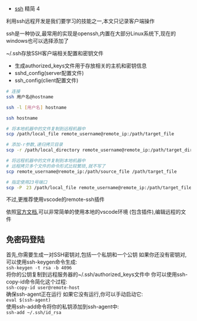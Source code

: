 - [ssh](https://blog.csdn.net/m0_51720581/article/details/131796669) 精简 4

利用ssh远程开发是我们要学习的技能之一,本文只记录客户端操作

ssh是一种协议,最常用的实现是openssh,内置在大部分Linux系统下,现在的windows也可以选择添加了

~/.ssh存放SSH客户端相关配置和密钥文件
- 生成authorized_keys文件用于存放相关的主机和密钥信息
- sshd_config(server配置文件)
- ssh_config(client配置文件) 


```bash
# 连接
ssh 用户名@hostname

ssh -l [用户名] hostname

ssh hostname

# 将本地机器中的文件复制到远程机器中
scp /path/local_file remote_username@remote_ip:/path/target_file

# 添加-r参数,递归拷贝目录
scp -r /path/local_directory remote_username@remote_ip:/path/target_directory

# 将远程机器中的文件复制到本地机器中
# 远程拷贝多个文件的命令形式比较繁琐,就不写了
scp remote_username@remote_ip:/path/source_file /path/target_file

# 指定使用23号端口
scp -P　23 /path/local_file remote_username@remote_ip:/path/target_file
```

不过,更推荐使用vscode的remote-ssh插件

依照[官方文档](https://vscode.github.net.cn/docs/remote/ssh),可以非常简单的使用本地的vscode环境 (包含插件),编辑远程的文件


## 免密码登陆
首先,你需要生成一对SSH密钥对,包括一个私钥和一个公钥 如果你还没有密钥对,可以使用ssh-keygen命令生成:  
`ssh-keygen -t rsa -b 4096`  
将你的公钥复制到远程服务器的~/.ssh/authorized_keys文件中 你可以使用ssh-copy-id命令简化这个过程:  
`ssh-copy-id user@remote-host`  
确保ssh-agent正在运行 如果它没有运行,你可以手动启动它:  
`eval $(ssh-agent)`  
使用ssh-add命令将你的私钥添加到ssh-agent中:  
`ssh-add ~/.ssh/id_rsa`  